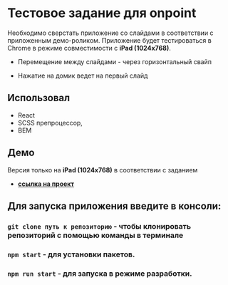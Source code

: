 # Тестовое задание для onpoint

Необходимо сверстать приложение со слайдами в соответствии с приложенным демо-роликом. Приложение будет тестироваться в Chrome в режиме совместимости с **iPad (1024x768)**.

- Перемещение между слайдами - через горизонтальный свайп

- Нажатие на домик ведет на первый слайд

## Использовал

- React
- SCSS препроцессор,
- BEM

## Демо
Версия только на **iPad (1024x768)** в соответствии с заданием
- **[ссылка на проект](https://Siarhei1607.github.io/onpoint-task)**

## Для запуска приложения введите в консоли:

### `git clone путь к репозиторию` - чтобы клонировать репозиторий с помощью команды в терминале
### `npm start` - для установки пакетов.
### `npm run start` - для запуска в режиме разработки.

